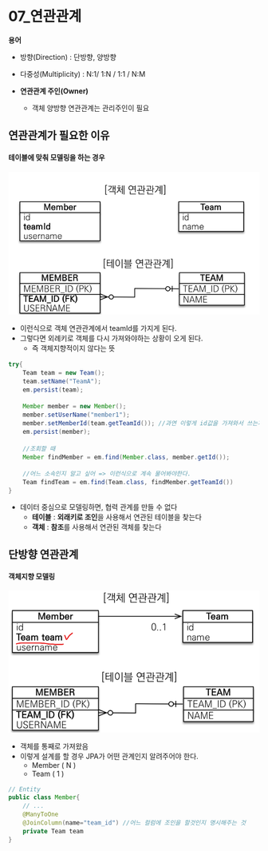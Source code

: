 # 07_연관관계

> 

**용어**

- 방향(Direction) : 단방향, 양방향
- 다중성(Multiplicity) : N:1/ 1:N / 1:1 / N:M

- **연관관계 주인(Owner)**
  - 객체 양방향 연관관계는 관리주인이 필요 



## 연관관계가 필요한 이유

#### 테이블에 맞춰 모델링을 하는 경우

![image-20230205185116617](./07_.assets/image-20230205185116617.png)

- 이런식으로 객체 연관관계에서 teamId를 가지게 된다.
- 그렇다면 외례키로 객체를 다시 가져와야하는 상황이 오게 된다.
  - 즉 객체지향적이지 않다는 뜻

```java
try{
    Team team = new Team();
    team.setName("TeamA");
    em.persist(team);
    
    Member member = new Member();
    member.setUserName("member1");
    member.setMemberId(team.getTeamId()); //과연 이렇게 id값을 가져와서 쓰는게 맞을까?
    em.persist(member);
    
    //조회할 때
    Member findMember = em.find(Member.class, member.getId());
    
    //어느 소속인지 알고 싶어 => 이런식으로 계속 물어봐야한다.
    Team findTeam = em.find(Team.class, findMember.getTeamId())
}
```

- 데이터 중심으로 모델링하면, 협력 관계를 만들 수 없다
  - **테이블** : **외래키로 조인**을 사용해서 연관된 테이블을 찾는다
  - **객체**     : **참조**를 사용해서 연관된 객체를 찾는다



## 단방향 연관관계

#### 객체지향 모델링

![image-20230205190619766](./07_.assets/image-20230205190619766.png)

- 객체를 통째로 가져왔음
- 이렇게 설계를 할 경우 JPA가 어떤 관계인지 알려주어야 한다. 
  - Member ( N )
  - Team ( 1 )

```java
// Entity
public class Member{
    // ...
    @ManyToOne
    @JoinColumn(name="team_id") //어느 컬럼에 조인을 할것인지 명시해주는 것
    private Team team
}
```































